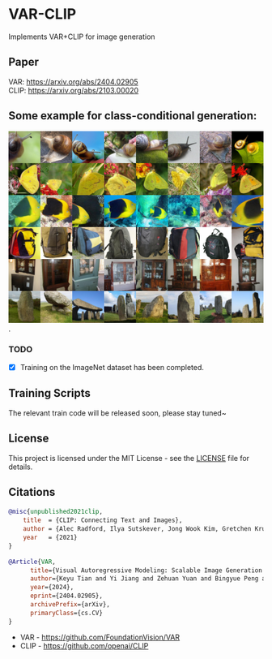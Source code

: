 # VAR-CLIP
Implements VAR+CLIP for image generation
## Paper
VAR: https://arxiv.org/abs/2404.02905  
CLIP: https://arxiv.org/abs/2103.00020  
## Some example for class-conditional generation:
<img src="img/concatenated_image.jpg" width="800px"/> . 

### TODO 
- [x] Training on the ImageNet dataset has been completed.
## Training Scripts
The relevant train code will be released soon, please stay tuned~
## License
This project is licensed under the MIT License - see the [LICENSE](LICENSE) file for details.

## Citations

```bibtex
@misc{unpublished2021clip,
    title  = {CLIP: Connecting Text and Images},
    author = {Alec Radford, Ilya Sutskever, Jong Wook Kim, Gretchen Krueger, Sandhini Agarwal},
    year   = {2021}
}
```
```bibtex
@Article{VAR,
      title={Visual Autoregressive Modeling: Scalable Image Generation via Next-Scale Prediction}, 
      author={Keyu Tian and Yi Jiang and Zehuan Yuan and Bingyue Peng and Liwei Wang},
      year={2024},
      eprint={2404.02905},
      archivePrefix={arXiv},
      primaryClass={cs.CV}
}
```
* VAR - https://github.com/FoundationVision/VAR
* CLIP - https://github.com/openai/CLIP
